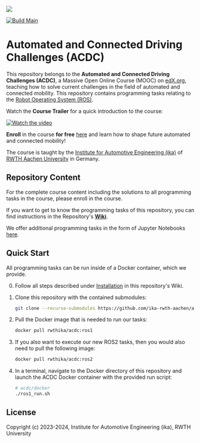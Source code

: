 ![](assets/header_image.png)

[![Build Main](https://github.com/ika-rwth-aachen/acdc/actions/workflows/build.yml/badge.svg)](https://github.com/ika-rwth-aachen/acdc/actions/workflows/build.yml)

# Automated and Connected Driving Challenges (ACDC)

This repository belongs to the **Automated and Connected Driving Challenges (ACDC)**, a Massive Open Online Course (MOOC) on [edX.org](https://www.edx.org/course/automated-and-connected-driving-challenges), teaching how to solve current challenges in the field of automated and connected mobility. This repository contains programming tasks relating to the [Robot Operating System (ROS)]((https://ros.org/)).

Watch the **Course Trailer** for a quick introduction to the course:

[![Watch the video](assets/ACDC_YT_Thumbnail.png)](https://www.youtube.com/watch?v=XR2uBMVX1As)

**Enroll** in the course **for free** [here](https://www.edx.org/course/automated-and-connected-driving-challenges) and learn how to shape future automated and connected mobility!

The course is taught by the [Institute for Automotive Engineering (ika)](https://www.ika.rwth-aachen.de/) of [RWTH Aachen University](https://rwth-aachen.de) in Germany.

## Repository Content
For the complete course content including the solutions to all programming tasks in the course, please enroll in the course. 

If you want to get to know the programming tasks of this repository, you can find instructions in the Repository's [**Wiki**](https://github.com/ika-rwth-aachen/acdc/wiki).

We offer additional programming tasks in the form of Jupyter Notebooks [here](https://github.com/ika-rwth-aachen/acdc-notebooks).

## Quick Start

All programming tasks can be run inside of a Docker container, which we provide. 

0. Follow all steps described under [Installation](https://github.com/ika-rwth-aachen/acdc/wiki#installations) in this repository's Wiki.

1. Clone this repository with the contained submodules:
    ```bash
    git clone --recurse-submodules https://github.com/ika-rwth-aachen/acdc.git
    ```

2. Pull the Docker image that is needed to run our tasks:
    ```bash
    docker pull rwthika/acdc:ros1
    ```

3. If you also want to execute our new ROS2 tasks, then you would also need to pull the following image:
    ```bash
    docker pull rwthika/acdc:ros2
    ```

4. In a terminal, navigate to the Docker directory of this repository and launch the ACDC Docker container with the provided run script:
    ```bash
    # acdc/docker
    ./ros1_run.sh
    ```

## License

Copyright (c) 2023-2024, Institute for Automotive Engineering (ika), RWTH University

